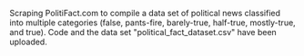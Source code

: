 Scraping PolitiFact.com to compile a data set of political news classified into multiple categories (false, pants-fire, barely-true, half-true, mostly-true, and true). Code and the data set "political_fact_dataset.csv" have been uploaded.
